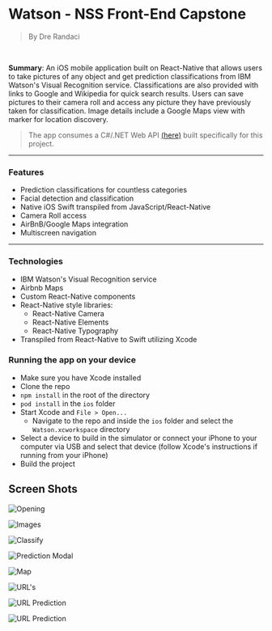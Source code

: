 # Watson - NSS Front-End Capstone 
>By Dre Randaci
<br>

**Summary**: An iOS mobile application built on React-Native that allows users to take pictures of any object and get prediction classifications from IBM Watson's Visual Recognition service. Classifications are also provided with links to Google and Wikipedia for quick search results. Users can save pictures to their camera roll and access any picture they have previously taken for classification. Image details include a Google Maps view with marker for location discovery.  

>The app consumes a C#/.NET Web API [(here)](https://github.com/DreRandaci/Backend-Capstone-Api) built specifically for this project.    

<hr>

### Features
- Prediction classifications for countless categories
- Facial detection and classification
- Native iOS Swift transpiled from JavaScript/React-Native
- Camera Roll access
- AirBnB/Google Maps integration
- Multiscreen navigation

<hr>

### Technologies
- IBM Watson's Visual Recognition service
- Airbnb Maps
- Custom React-Native components
- React-Native style libraries:
    - React-Native Camera
    - React-Native Elements 
    - React-Native Typography     
- Transpiled from React-Native to Swift utilizing Xcode

### Running the app on your device
- Make sure you have Xcode installed
- Clone the repo
- `npm install` in the root of the directory
- `pod install` in the `ios` folder
- Start Xcode and `File > Open...`
    - Navigate to the repo and inside the `ios` folder and select the `Watson.xcworkspace` directory
- Select a device to build in the simulator or connect your iPhone to your computer via USB and select that device (follow Xcode's instructions if running from your iPhone)
- Build the project

## Screen Shots
![Opening](https://user-images.githubusercontent.com/30006986/37933087-d4ec7c74-310f-11e8-9abe-d1ae78dd629f.png)

![Images](https://user-images.githubusercontent.com/30006986/37933125-ee6fd3ee-310f-11e8-9e53-3340cb20dc2f.png)

![Classify](https://user-images.githubusercontent.com/30006986/37933153-043d3220-3110-11e8-889c-e7e94746b6b1.png)

![Prediction Modal](https://user-images.githubusercontent.com/30006986/37933193-1a52d4b6-3110-11e8-9650-5018642bb1c8.png)

![Map](https://user-images.githubusercontent.com/30006986/37933233-38350dc8-3110-11e8-9ac2-e7b689e0671f.png)

![URL's](https://user-images.githubusercontent.com/30006986/37933295-634cf7e6-3110-11e8-9fa4-ad1ac08b2c5d.png)

![URL Prediction](https://user-images.githubusercontent.com/30006986/37933533-22459824-3111-11e8-99d0-55279d8c0f2a.png)

![URL Prediction](https://user-images.githubusercontent.com/30006986/37933376-99979720-3110-11e8-89a0-73227edb2ce1.png)

